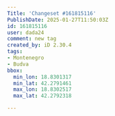 ```yaml
---
Title: 'Changeset #161815116'
PublishDate: 2025-01-27T11:50:03Z
id: 161815116
user: dada24
comment: new tag
created_by: iD 2.30.4
tags:
- Montenegro
- Budva
bbox:
  min_lon: 18.8301317
  min_lat: 42.2791461
  max_lon: 18.8302517
  max_lat: 42.2792318

---
```


